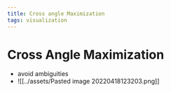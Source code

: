 ```yaml
---
title: Cross angle Maximization
tags: visualization
---
```


# Cross Angle Maximization
- avoid ambiguities
- ![[../assets/Pasted image 20220418123203.png]]
























